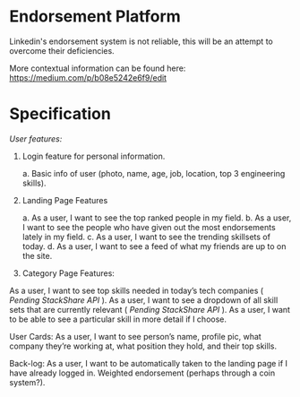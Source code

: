 # Endorsement Platform

Linkedin's endorsement system is not reliable, this will be an attempt to overcome their deficiencies.

More contextual information can be found here: https://medium.com/p/b08e5242e6f9/edit

# Specification

*User features:*

1. Login feature for personal information.

    a. Basic info of user (photo, name, age, job, location, top 3 engineering skills).

2. Landing Page Features

    a. As a user, I want to see the top ranked people in my field. 
    b. As a user, I want to see the people who have given out the most endorsements lately in my field.
    c. As a user, I want to see the trending skillsets of today.
    d. As a user, I want to see a feed of what my friends are up to on the site. 

3. Category Page Features: 

As a user, I want to see top skills needed in today’s tech companies ( *Pending StackShare API* ). 
As a user, I want to see a dropdown of all skill sets that are currently relevant ( *Pending StackShare API* ).
As a user, I want to be able to see a particular skill in more detail if I choose.

User Cards:
As a user, I want to see person’s name, profile pic, what company they’re working at, what position they hold, and their top skills.

Back-log:
As a user, I want to be automatically taken to the landing page if I have already logged in.
Weighted endorsement (perhaps through a coin system?). 
